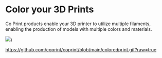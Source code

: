 # Color your 3D Prints
Co Print products enable your 3D printer to utilize multiple filaments, enabling the production of models with multiple colors and materials.

![]([https://github.com/coprint/coprint/blob/main/coloredprint.gif?raw=true))


https://github.com/coprint/coprint/blob/main/coloredprint.gif?raw=true

<!---
coprint/coprint is a ✨ special ✨ repository because its `README.md` (this file) appears on your GitHub profile.
You can click the Preview link to take a look at your changes.
--->
